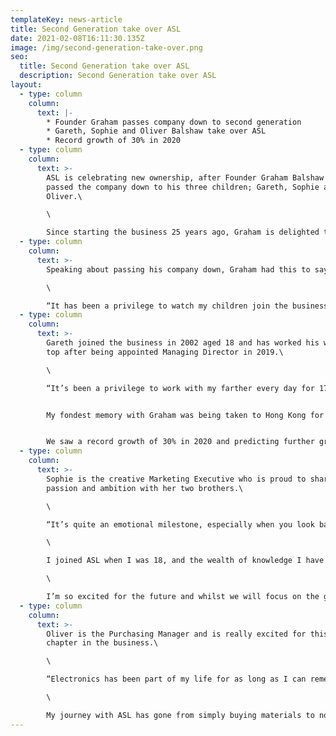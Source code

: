 ```yaml
---
templateKey: news-article
title: Second Generation take over ASL
date: 2021-02-08T16:11:30.135Z
image: /img/second-generation-take-over.png
seo:
  title: Second Generation take over ASL
  description: Second Generation take over ASL
layout:
  - type: column
    column:
      text: |-
        * Founder Graham passes company down to second generation
        * Gareth, Sophie and Oliver Balshaw take over ASL
        * Record growth of 30% in 2020
  - type: column
    column:
      text: >-
        ASL is celebrating new ownership, after Founder Graham Balshaw has
        passed the company down to his three children; Gareth, Sophie and
        Oliver.\

        \

        Since starting the business 25 years ago, Graham is delighted to keep the £5million business in the family.
  - type: column
    column:
      text: >-
        Speaking about passing his company down, Graham had this to say;\

        \

        “It has been a privilege to watch my children join the business one by one, over the past 25 years and I couldn’t be more proud. Their work ethic and dedication to growing the business made it a very easy decision in passing the company down to them and I’m looking forward to seeing them take ASL even further ”.
  - type: column
    column:
      text: >-
        Gareth joined the business in 2002 aged 18 and has worked his way to the
        top after being appointed Managing Director in 2019.\

        \

        “It’s been a privilege to work with my farther every day for 17 years! Many people can’t believe in all that time, we have never fallen out nor had a single argument. That’s just the respect we have for each other”. 


        My fondest memory with Graham was being taken to Hong Kong for my first business trip aged 22. We had 1 week there visiting exhibitions and meeting suppliers. It was a great trip and opened my eyes to how we could do a lot more international business. Since then we have developed strong partnerships in China and Eastern Europe. 


        We saw a record growth of 30% in 2020 and predicting further growth of 20% for 2021. Our plan for the next 5 years is to double the turnover to £10million by investing in more machinery and venturing into new markets. Whilst we appreciate such growth will come with challenges, we know with focus and hard work, it’s achievable”.
  - type: column
    column:
      text: >-
        Sophie is the creative Marketing Executive who is proud to share her
        passion and ambition with her two brothers.\

        \

        “It’s quite an emotional milestone, especially when you look back and see how far we have all come. We started off as kids helping dad out in the school holidays, and here we are 20 years later taking over a £5million business!\

        \

        I joined ASL when I was 18, and the wealth of knowledge I have gained from my dad has been invaluable. He has given me so much time from mastering marketing techniques to teaching me the overall operations of running a business.\

        \

        I’m so excited for the future and whilst we will focus on the goals and push for further growth, we’ll most definitely enjoy the journey and look after one another. It’s a very fortunate position to be in, we’re extremely blessed”.
  - type: column
    column:
      text: >-
        Oliver is the Purchasing Manager and is really excited for this next
        chapter in the business.\

        \

        “Electronics has been part of my life for as long as I can remember. From my Dad teaching me to wire my first plug when I was only 6, to re-wiring my first house! None of which I could have done without him.\

        \

        My journey with ASL has gone from simply buying materials to now managing the purchasing department and managing multiple production cells so it’s really exciting to now be taking over the business that my Dad started from scratch. I can’t wait to see what the future holds and am looking forward to working with my family to make my old man proud!”
---
```

